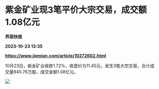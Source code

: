 # 紫金矿业现3笔平价大宗交易，成交额1.08亿元
**界面快报**

**2023-10-23 13:35**

**https://www.jiemian.com/article/10272602.html**

10月23日，紫金矿业收跌1.72%，收盘价为11.45元，发生3笔大宗交易，合计成交量945.76万股，成交金额1.08亿元。

![](https://img1.jiemian.com/101/original/20231023/1698067069875800_a700xH.jpg)